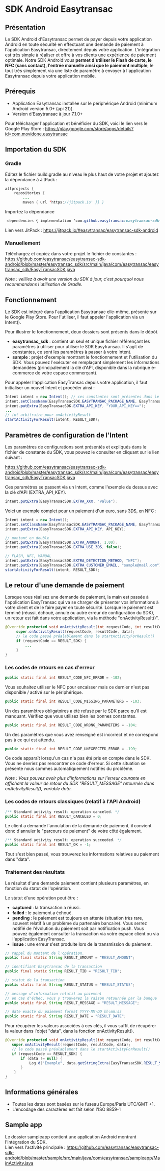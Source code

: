 
  
# SDK Android Easytransac  
  
## Présentation  
  
Le SDK Android d'Easytransac permet de payer depuis votre application Android en toute sécurité en effectuant une demande de paiement à l'application Easytransac, directement depuis votre application. L'intégration est très simple à réaliser et offre à vos clients une expérience de paiement optimale. Notre SDK Android vous **permet d'utiliser le Flash de carte, le NFC (sans contact), l'entrée manuelle ainsi que le paiement multiple**, le tout très simplement via une liste de paramètre à envoyer à l'application Easytransac depuis votre application mobile.
 
  
## Prérequis  
  
- Application Easytransac installée sur le périphérique Android (minimum Android version 5.0+ (api 21)).  
- Version d'Easytransac à jour 7.1.0+  
  
Pour télécharger l'application et bénéficier du SDK, voici le lien vers le Google Play Store : https://play.google.com/store/apps/details?id=com.movidone.easytransac  
  
## Importation du SDK  
  
### Gradle  
Editez le fichier build.gradle au niveau le plus haut de votre projet et ajoutez la dépendance à JitPack :  
  
```java  
allprojects {    
    repositories {    
        ...  
        maven { url 'https://jitpack.io' }} }  
``` 
  
Importez la dépendance
```css  
 dependencies { implementation 'com.github.easytransac:easytransac-sdk-android:RELEASE_NUMBER' }
 ```  
Lien vers JitPack : https://jitpack.io/#easytransac/easytransac-sdk-android  

### Manuellement  
Téléchargez et copiez dans votre projet le fichier de constantes : https://github.com/easytransac/easytransac-sdk-android/blob/master/easytransac_sdk/src/main/java/com/easytransac/easytransac_sdk/EasyTransacSDK.java  
  
*Note : veilliez à avoir une version du SDK à jour, c'est pourquoi nous recommandons l'utilisation de Gradle.*  
  
## Fonctionnement  
Le SDK est intégré dans l'application Easytransac elle-même, présente sur le Google Play Store. Pour l'utiliser, il faut appeler l'application via un Intent().
  
Pour illustrer le fonctionnement, deux dossiers sont présents dans le dépôt.  
  
- **easytransac_sdk** : contient un seul et unique fichier référençant les paramètres à utiliser pour utiliser le SDK Easytransac. Il s'agit de constantes, ce sont les paramètres à passer à votre Intent. 
- **sample** : projet d'exemple montrant le fonctionnement et l'utilisation du SDK. Vous pouvez l'exécuter en remplaçant simplement les informations demandées (principalement la clé d'API, disponible dans la rubrique e-commerce de votre espace commerçant).  
  
Pour appeler l'application EasyTransac depuis votre application, il faut initialiser un nouvel Intent et procéder ainsi :   
  
```java  
Intent intent = new Intent(); // ces constantes sont présentes dans le SDK et correspondent au nom du package de l'application Easytransac  
intent.setClassName(EasyTransacSDK.EASYTRANSAC_PACKAGE_NAME, EasyTransacSDK.EASYTRANSAC_CLASS_NAME); 
intent.putExtra(EasyTransacSDK.EXTRA_API_KEY, "YOUR_API_KEY==");  
...  
// int arbitraire pour onActivityResult  
startActivityForResult(intent, RESULT_SDK);  
```  

## Paramètres de configuration de l'Intent  
  
Les paramètres de configurations sont présentés et expliqués dans le fichier de constante du SDK, vous pouvez le consulter en cliquant sur le lien suivant :   
  
https://github.com/easytransac/easytransac-sdk-android/blob/master/easytransac_sdk/src/main/java/com/easytransac/easytransac_sdk/EasyTransacSDK.java  
  
Ces paramètres se passent via un Intent, comme l'exemple du dessus avec la clé d'API (EXTRA_API_KEY).  
  
```java  
intent.putExtra(EasyTransacSDK.EXTRA_XXX, "value");  
```  
  
Voici un exemple complet pour un paiement d'un euro, sans 3DS, en NFC :  
  
```java  
Intent intent = new Intent(); 
intent.setClassName(EasyTransacSDK.EASYTRANSAC_PACKAGE_NAME, EasyTransacSDK.EASYTRANSAC_CLASS_NAME); 
intent.putExtra(EasyTransacSDK.EXTRA_API_KEY, API_KEY); 

// montant en double  
intent.putExtra(EasyTransacSDK.EXTRA_AMOUNT, 1.00); 
intent.putExtra(EasyTransacSDK.EXTRA_USE_3DS, false);  

// FLASH, NFC, MANUAL  
intent.putExtra(EasyTransacSDK.EXTRA_DETECTION_METHOD, "NFC"); 
intent.putExtra(EasyTransacSDK.EXTRA_CUSTOMER_EMAIL, "sample@mail.com"); 
startActivityForResult(intent, RESULT_SDK);  
```  
  
## Le retour d'une demande de paiement  
  
Lorsque vous réalisez une demande de paiement, la main est passée à l'application EasyTransac qui va se charger de présenter vos informations à votre client et de le faire payer en toute sécurité.
Lorsque le paiement est terminé (réussi, échoué, annulé ou autre erreur de configuration du SDK), un retour est fait dans votre application, via la méthode "onActivityResult()".  
  
```java  
@Override protected void onActivityResult(int requestCode, int resultCode, @Nullable Intent data) {    
     super.onActivityResult(requestCode, resultCode, data);  
	 // le code passé préalablement dans le startActivityForResult() 
	 if (requestCode == RESULT_SDK) { 
	     ... 
	 }
}
```

### Les codes de retours en cas d'erreur  

```java  
public static final int RESULT_CODE_NFC_ERROR = -102; 
```  
Vous souhaitez utiliser le NFC pour encaisser mais ce dernier n'est pas disponible / activé sur le périphérique.  
  
```java  
public static final int RESULT_CODE_MISSING_PARAMETERS = -103; 
```  
Un des paramètres obligatoires a été refusé par le SDK parce qu'il est manquant. Vérifiez que vous utilisez bien les bonnes constantes.   
  
```java  
public static final int RESULT_CODE_WRONG_PARAMETERS = -104; 
```  
Un des paramètres que vous avez renseigné est incorrect et ne correspond pas à ce qui est attendu.  
  
```java  
public static final int RESULT_CODE_UNEXPECTED_ERROR = -199;  
```  
Ce code apparaît lorsqu'un cas n'a pas été pris en compte dans le SDK. Vous ne devriez pas rencontrer ce code d'erreur. Si cette situation se présente nous sommes automatiquement notifiés du problème.  
  
*Note : Vous pouvez avoir plus d'informations sur l'erreur courante en affichant la valeur de retour du SDK "RESULT_MESSAGE" retournée dans onActivityResult(), variable data.*  
  
### Les codes de retours classiques (relatif à l'API Android)  
  
```java  
/** Standard activity result: operation canceled. */ 
public static final int RESULT_CANCELED = 0;  
```

Le client a demandé l'annulation de la demande de paiement, il convient donc d'annuler le "parcours de paiement" de votre côté également.

```java  
/** Standard activity result: operation succeeded. */ 
public static final int RESULT_OK = -1;  
```  
Tout s'est bien passé, vous trouverez les informations relatives au paiement dans "data".  
  
### Traitement des résultats   
Le résultat d'une demande paiement contient plusieurs paramètres, en fonction du statut de l'opération.    
  
Le statut d'une opération peut être  :   
- **captured** : la transaction a réussi.  
- **failed** : le paiement a échoué.  
- **pending** : le paiement est toujours en attente (situation très rare, souvent relatif à un problème du partenaire bancaire). Vous serrez notifié de l'évolution du paiement soit par notification push. Vous pouvez également consulter la transaction via votre espace client ou via l'application EasyTransac.  
- **issue** : une erreur s'est produite lors de la transmission du paiement.  
  
```java  
// rappel du montant de l'opération.  
public final static String RESULT_AMOUNT = "RESULT_AMOUNT"; 
```  
```java  
// identifiant Easytransac de la transaction  
public final static String RESULT_TID = "RESULT_TID"; 
```  
```java  
// statut de la transaction  
public static final String RESULT_STATUS = "RESULT_STATUS"; 
```  
```java  
// message d'information relatif au paiement  
// en cas d'échec, vous y trouverez la raison retournée par la banque  
public static final String RESULT_MESSAGE = "RESULT_MESSAGE"; 
```  
```java  
// date exacte du paiement format YYYY-MM-DD hh:mm:ss  
public static final String RESULT_DATE = "RESULT_DATE";  
```  
  
Pour récupérer les valeurs associées à ces clés, il vous suffit de récupérer la valeur dans l'objet "data", dans la fonction onActivityResult().  
  
```java  
@Override protected void onActivityResult(int requestCode, int resultCode, @Nullable Intent data) {    
   super.onActivityResult(requestCode, resultCode, data);  
   // le code passé préalablement dans le startActivityForResult() 
   if (requestCode == RESULT_SDK) { 
	   if (data != null) { 
		   Log.d("Example", data.getStringExtra(EasyTransacSDK.RESULT_STATUS)); 
	   } 
	} 
} 
```  

## Informations générales  
 - Toutes les dates sont basées sur le fuseau Europe/Paris UTC/GMT +1.  
 - L'encodage des caractères est fait selon l'ISO 8859-1  
  
## Sample app  
Le dossier sampleapp contient une application Android montrant l'intégration du SDK.  
Lien vers l'activité principale : https://github.com/easytransac/easytransac-sdk-android/blob/master/sample/src/main/java/com/easytransac/sampleapp/MainActivity.java
